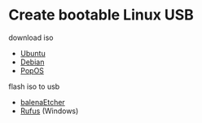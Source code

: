 # Create bootable Linux USB

download iso

- [Ubuntu](https://ubuntu.com/download/desktop)
- [Debian](https://www.debian.org/distrib/netinst)
- [PopOS](https://pop.system76.com/)

flash iso to usb

- [balenaEtcher](https://www.balena.io/etcher/)
- [Rufus](https://rufus.ie/) (Windows)
